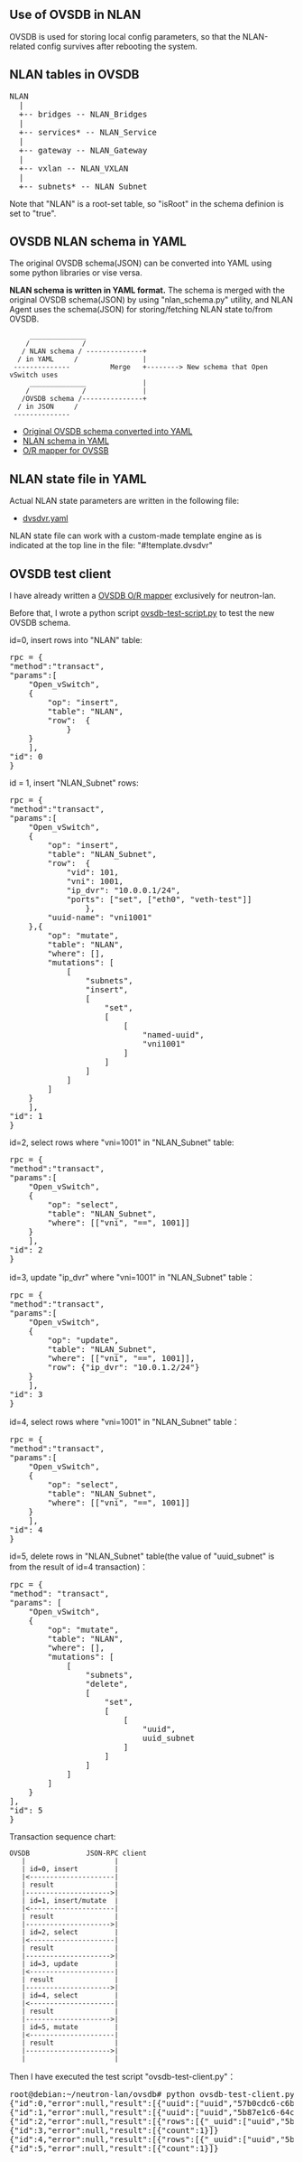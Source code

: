 Use of OVSDB in NLAN 
--------------------

OVSDB is used for storing local config parameters, so that the NLAN-related config survives after rebooting the system.


NLAN tables in OVSDB
--------------------

<pre>
NLAN
  | 
  +-- bridges -- NLAN_Bridges
  |   
  +-- services* -- NLAN_Service
  |
  +-- gateway -- NLAN_Gateway
  |
  +-- vxlan -- NLAN_VXLAN
  |
  +-- subnets* -- NLAN_Subnet
</pre>

Note that "NLAN" is a root-set table, so "isRoot" in the schema definion is set to "true".

OVSDB NLAN schema in YAML
-------------------------

The original OVSDB schema(JSON) can be converted into YAML using some python libraries or vise versa.

**NLAN schema is written in YAML format.** The schema is merged with the original OVSDB schema(JSON) by using "nlan_schema.py" utility, and NLAN Agent uses the schema(JSON) for storing/fetching NLAN state to/from OVSDB.

	     ______________
	    /             /
	   / NLAN schema / --------------+
	  / in YAML     /                |
	 --------------          Merge   +--------> New schema that Open vSwitch uses 
	     ______________              |
	    /             /              |
	   /OVSDB schema /---------------+
	  / in JSON     /
	 --------------

* [Original OVSDB schema converted into YAML](https://github.com/alexanderplatz1999/neutron-lan/blob/master/ovsdb/vswitch.schema_2.0.0.yaml)
* [NLAN schema in YAML](https://github.com/alexanderplatz1999/neutron-lan/blob/master/ovsdb/nlan.schema_0.0.1.yaml)
* [O/R mapper for OVSSB](https://github.com/alexanderplatz1999/neutron-lan/blob/master/nlan/agent/ovsdb.py)


NLAN state file in YAML
-----------------------

Actual NLAN state parameters are written in the following file:

* [dvsdvr.yaml](https://github.com/alexanderplatz1999/neutron-lan/blob/master/nlan/dvsdvr.yaml)

NLAN state file can work with a custom-made template engine as is indicated at the top line in the file: "#!template.dvsdvr"


OVSDB test client
-----------------

I have already written a [OVSDB O/R mapper](https://github.com/alexanderplatz1999/neutron-lan/blob/master/nlan/agent/ovsdb.py) exclusively for neutron-lan.

Before that, I wrote a python script [ovsdb-test-script.py](https://github.com/alexanderplatz1999/neutron-lan/blob/master/ovsdb/ovsdb-test-client.py) to test the new OVSDB schema.


id=0, insert rows into "NLAN" table:
<pre>
rpc = {
"method":"transact",
"params":[
    "Open_vSwitch",
    {
        "op": "insert",
        "table": "NLAN",
        "row":  {
            }
    }
    ],
"id": 0
}
</pre> 

id = 1, insert "NLAN_Subnet" rows:
<pre>
rpc = {
"method":"transact",
"params":[
    "Open_vSwitch",
    {
        "op": "insert",
        "table": "NLAN_Subnet",
        "row":  {
            "vid": 101,
            "vni": 1001,
            "ip_dvr": "10.0.0.1/24",
            "ports": ["set", ["eth0", "veth-test"]]
                },
        "uuid-name": "vni1001"
    },{
        "op": "mutate",
        "table": "NLAN",
        "where": [],
        "mutations": [
            [
                "subnets",
                "insert",
                [
                    "set",
                    [
                        [
                            "named-uuid",
                            "vni1001"
                        ]
                    ]
                ]
            ]
        ]
    }
    ],
"id": 1
}
</pre>

id=2, select rows where "vni=1001" in "NLAN_Subnet" table:
<pre>
rpc = {
"method":"transact",
"params":[
    "Open_vSwitch",
    {
        "op": "select",
        "table": "NLAN_Subnet",
        "where": [["vni", "==", 1001]]
    }
    ],
"id": 2
}
</pre>

id=3, update "ip_dvr" where "vni=1001" in "NLAN_Subnet" table：
<pre>
rpc = {
"method":"transact",
"params":[
    "Open_vSwitch",
    {
        "op": "update",
        "table": "NLAN_Subnet",
        "where": [["vni", "==", 1001]],
        "row": {"ip_dvr": "10.0.1.2/24"}
    }
    ],
"id": 3
}
</pre>

id=4, select rows where "vni=1001" in "NLAN_Subnet" table：
<pre>
rpc = {
"method":"transact",
"params":[
    "Open_vSwitch",
    {
        "op": "select",
        "table": "NLAN_Subnet",
        "where": [["vni", "==", 1001]]
    }
    ],
"id": 4
}
</pre>

id=5, delete rows in "NLAN_Subnet" table(the value of "uuid_subnet" is from the result of id=4 transaction)：
<pre>
rpc = {
"method": "transact",
"params": [
    "Open_vSwitch",
    {
        "op": "mutate",
        "table": "NLAN",
        "where": [],
        "mutations": [
            [
                "subnets",
                "delete",
                [
                    "set",
                    [
                        [
                            "uuid",
                            uuid_subnet
                        ]
                    ]
                ]
            ]
        ]
    }
],
"id": 5
}
</pre>

Transaction sequence chart:

    OVSDB              JSON-RPC client
       |                      |
       | id=0, insert         |
       |<---------------------|
       | result               |
       |--------------------->|
       | id=1, insert/mutate  |
       |<---------------------|
       | result               |
       |--------------------->|
       | id=2, select         |
       |<---------------------|
       | result               |
       |--------------------->|
       | id=3, update         |
       |<---------------------|
       | result               |
       |--------------------->|
       | id=4, select         | 
       |<---------------------|
       | result               |
       |--------------------->|
       | id=5, mutate         | 
       |<---------------------|
       | result               |
       |--------------------->|
       |                      |
       

Then I have executed the test script "ovsdb-test-client.py"：
<pre>
root@debian:~/neutron-lan/ovsdb# python ovsdb-test-client.py
{"id":0,"error":null,"result":[{"uuid":["uuid","57b0cdc6-c6bf-4899-8676-b529ce79a334"]}]}
{"id":1,"error":null,"result":[{"uuid":["uuid","5b87e1c6-64cf-49ff-93e1-9c41e9c08014"]},{"count":1}]}
{"id":2,"error":null,"result":[{"rows":[{"_uuid":["uuid","5b87e1c6-64cf-49ff-93e1-9c41e9c08014"],"ip_vhost":"","ports":["set",["eth0","veth-test"]],"ip_dvr":"10.0.0.1/24","vid":101,"_version":["uuid","5012ff9e-6aa5-4019-a15f-5e85add28b7b"],"vni":1001}]}]}
{"id":3,"error":null,"result":[{"count":1}]}
{"id":4,"error":null,"result":[{"rows":[{"_uuid":["uuid","5b87e1c6-64cf-49ff-93e1-9c41e9c08014"],"ip_vhost":"","ports":["set",["eth0","veth-test"]],"ip_dvr":"10.0.1.2/24","vid":101,"_version":["uuid","4b5ae6e8-f57c-4914-bdcc-7ee0ea894f57"],"vni":1001}]}]}
{"id":5,"error":null,"result":[{"count":1}]}
</pre>

